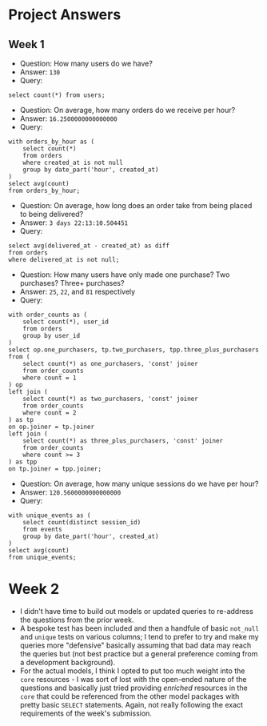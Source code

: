 # Project Answers

## Week 1

- Question: How many users do we have?
- Answer: `130`
- Query: 

```
select count(*) from users;
```

- Question: On average, how many orders do we receive per hour?
- Answer: `16.2500000000000000`
- Query: 

```
with orders_by_hour as (
    select count(*) 
    from orders 
    where created_at is not null 
    group by date_part('hour', created_at)
) 
select avg(count) 
from orders_by_hour;
```

- Question: On average, how long does an order take from being placed to being delivered?
- Answer: `3 days 22:13:10.504451`
- Query: 

```
select avg(delivered_at - created_at) as diff
from orders
where delivered_at is not null;
```

- Question: How many users have only made one purchase? Two purchases? Three+ purchases?
- Answer: `25`, `22`, and `81` respectively
- Query:

```
with order_counts as (
    select count(*), user_id
    from orders
    group by user_id
)
select op.one_purchasers, tp.two_purchasers, tpp.three_plus_purchasers
from (
    select count(*) as one_purchasers, 'const' joiner
    from order_counts
    where count = 1
) op
left join (
    select count(*) as two_purchasers, 'const' joiner
    from order_counts
    where count = 2
) as tp
on op.joiner = tp.joiner
left join (
    select count(*) as three_plus_purchasers, 'const' joiner
    from order_counts
    where count >= 3
) as tpp
on tp.joiner = tpp.joiner;
```

- Question: On average, how many unique sessions do we have per hour?
- Answer: `120.5600000000000000`
- Query:

```
with unique_events as (
    select count(distinct session_id)
    from events
    group by date_part('hour', created_at)
)
select avg(count)
from unique_events;
```

# Week 2

- I didn't have time to build out models or updated queries to re-address the questions from the prior week.
- A bespoke test has been included and then a handfule of basic `not_null` and `unique` tests on various columns; I tend to prefer to try and make my queries more "defensive" basically assuming that bad data may reach the queries but (not best practice but a general preference coming from a development background).
- For the actual models, I think I opted to put too much weight into the `core` resources - I was sort of lost with the open-ended nature of the questions and basically just tried providing _enriched_ resources in the `core` that could be referenced from the other model packages with pretty basic `SELECT` statements. Again, not really following the exact requirements of the week's submission.
